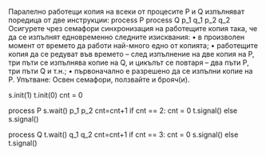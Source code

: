 Паралелно работещи копия на всеки от процесите P и Q изпълняват поредица от
две инструкции:
process P process Q
p_1 q_1
p_2 q_2
Осигурете чрез семафори синхронизация на работещите копия така, че да се изпълнят едновременно
следните изисквания:
• в произволен момент от времето да работи най-много едно от копията;
• работещите копия да се редуват във времето – след изпълнение на две копия на P, три пъти
се изпълнява копие на Q, и цикълът се повтаря – два пъти P, три пъти Q и т.н.;
• първоначално е разрешено да се изпълни копие на P.
Упътване: Освен семафори, ползвайте и брояч(и).


s.init(1)
t.init(0)
cnt = 0

process P 
s.wait()
p_1 
p_2
cnt=cnt+1
if cnt == 2:
    cnt = 0
    t.signal()
else
    s.signal()

process Q
t.wait()
q_1 
q_2
cnt=cnt+1
if cnt == 3:
    cnt = 0
    s.signal()
else
    t.signal()